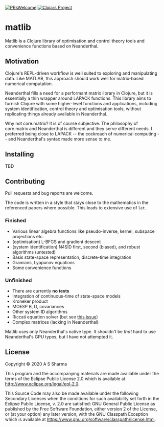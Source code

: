 [![PRsWelcome](https://img.shields.io/badge/PRs-welcome-brightgreen.svg?style=flat-square)](http://makeapullrequest.com)
[![Clojars Project](https://img.shields.io/clojars/v/matlib.svg)](https://clojars.org/matlib)

# matlib

Matlib is a Clojure library of optimisation and control theory tools and
convenience functions based on Neanderthal.

## Motivation

Clojure's REPL-driven workflow is well suited to exploring and manipulating data.
Like MATLAB, this approach should work well for matrix-based numerical computation.

Neanderthal fills a need for a performant matrix library in Clojure, but it is
essentially a thin wrapper around LAPACK functions. This library aims to
furnish Clojure with some higher-level functions and applications, including
system identification, control theory and optimisation tools, without replicating
things already available in Neanderthal.

Why not core.matrix? It is of course subjective. The philosophy of core.matrix
and Neanderthal is different and they serve different needs. I preferred being
close to LAPACK -- the cockroach of numerical computing -- and Neanderthal's
syntax made more sense to me.


## Installing

TBD


## Contributing

Pull requests and bug reports are welcome. 

The code is written in a style that stays close to the mathematics in the
referenced papers where possible. This leads to extensive use of `let`.


### Finished

- Various linear algebra functions like pseudo-inverse, kernel, subspace projections etc.
- (optimisation) L-BFGS and gradient descent
- (system identification) N4SID first, second (biased), and robust algorithms (untested)
- Basis state-space representation, discrete-time integration
- Gramians, Lyapunov equations
- Some convenience functions


### Unfinished

- There are currently **no tests**
- Integration of continuous-time of state-space models
- Kroneker product
- MOESP B, D, covariances
- Other system ID algorithms
- Riccati equation solver (but see [this issue](https://github.com/uncomplicate/neanderthal/issues/93))
- Complex matrices (lacking in Neanderthal)

Matlib uses only Neanderthal's native type. It shouldn't be *that* hard to use
Neanderthal's GPU types, but I have not attempted it.


## License

Copyright © 2020 A S Sharma

This program and the accompanying materials are made available under the
terms of the Eclipse Public License 2.0 which is available at
http://www.eclipse.org/legal/epl-2.0.

This Source Code may also be made available under the following Secondary
Licenses when the conditions for such availability set forth in the Eclipse
Public License, v. 2.0 are satisfied: GNU General Public License as published by
the Free Software Foundation, either version 2 of the License, or (at your
option) any later version, with the GNU Classpath Exception which is available
at https://www.gnu.org/software/classpath/license.html.
